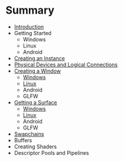 # Summary

* [Introduction](README.md)
* Getting Started
   * Windows
   * Linux
   * Android
* [Creating an Instance](chap2/chap2.md)
* [Physical Devices and Logical Connections](chap3/chap3.md)
* [Creating a Window](chap4/chap4.md)
   * [Windows](chap4/chap4-windows.md)
   * [Linux](chap4/chap4-linux.md)
   * Android
   * GLFW
* [Getting a Surface](chap5/chap5.md)
   * [Windows](chap5/chap5-windows.md)
   * [Linux](chap5/chap5-linux.md)
   * Android
   * GLFW
* [Swapchains](chap6/chap6.md)
* Buffers
* Creating Shaders
* Descriptor Pools and Pipelines

